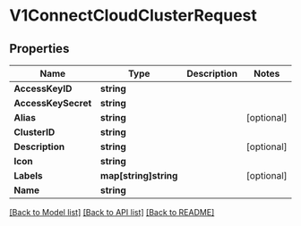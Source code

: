 # V1ConnectCloudClusterRequest

## Properties

Name | Type | Description | Notes
------------ | ------------- | ------------- | -------------
**AccessKeyID** | **string** |  | 
**AccessKeySecret** | **string** |  | 
**Alias** | **string** |  | [optional] 
**ClusterID** | **string** |  | 
**Description** | **string** |  | [optional] 
**Icon** | **string** |  | 
**Labels** | **map[string]string** |  | [optional] 
**Name** | **string** |  | 

[[Back to Model list]](../README.md#documentation-for-models) [[Back to API list]](../README.md#documentation-for-api-endpoints) [[Back to README]](../README.md)


